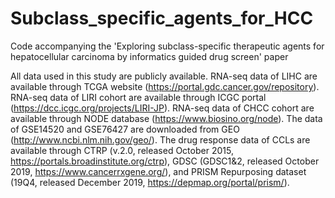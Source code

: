 # Subclass_specific_agents_for_HCC
Code accompanying the 'Exploring subclass-specific therapeutic agents for hepatocellular carcinoma by informatics guided drug screen' paper

All data used in this study are publicly available. 
RNA-seq data of LIHC are available through TCGA website (https://portal.gdc.cancer.gov/repository). RNA-seq data of LIRI cohort are available through ICGC portal (https://dcc.icgc.org/projects/LIRI-JP). RNA-seq data of CHCC cohort are available through NODE database (https://www.biosino.org/node). The data of GSE14520 and GSE76427 are downloaded from GEO (http://www.ncbi.nlm.nih.gov/geo/). The drug response data of CCLs are available through CTRP (v.2.0, released October 2015, https://portals.broadinstitute.org/ctrp), GDSC (GDSC1&2, released October 2019, https://www.cancerrxgene.org/), and PRISM Repurposing dataset (19Q4, released December 2019, https://depmap.org/portal/prism/).
